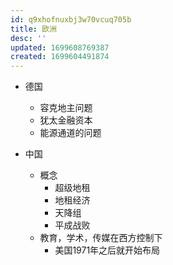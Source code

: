 ```yaml
---
id: q9xhofnuxbj3w70vcuq705b
title: 欧洲
desc: ''
updated: 1699608769387
created: 1699604491874
---
```



- 德国
    - 容克地主问题
    - 犹太金融资本
    - 能源通道的问题

- 中国
    - 概念
        - 超级地租
        - 地租经济
        - 天降组
        - 平成战败
    - 教育，学术，传媒在西方控制下
        - 美国1971年之后就开始布局
    
